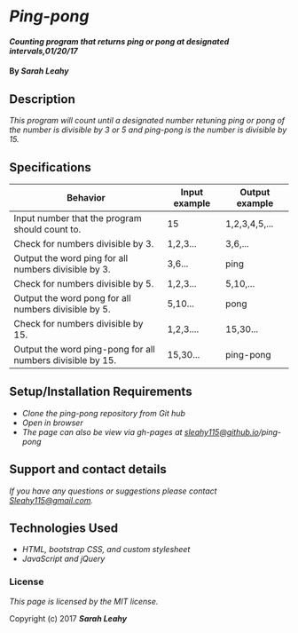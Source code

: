 # _Ping-pong_

#### _Counting program that returns ping or pong at designated intervals,01/20/17_

#### By _**Sarah Leahy**_

## Description

_This program will count until a designated number retuning ping or pong of the number is divisible by 3 or 5 and ping-pong is the number is divisible by 15._

## Specifications

|Behavior| Input example| Output example|
|------|--------------|-------------|
|Input number that the program should count to.|15|1,2,3,4,5,...|
|Check for numbers divisible by 3.|1,2,3...|3,6,...|
|Output the word ping for all numbers divisible by 3.|3,6... |ping|
|Check for numbers divisible by 5.|1,2,3...|5,10,...|
|Output the word pong for all numbers divisible by 5.|5,10...|pong|
|Check for numbers divisible by 15.|1,2,3....|15,30...|
|Output the word ping-pong for all numbers divisible by 15.|15,30...|ping-pong|


## Setup/Installation Requirements

* _Clone the ping-pong repository from Git hub_
* _Open in browser_
* _The page can also be view via gh-pages at sleahy115@github.io/ping-pong_

## Support and contact details

_If you have any questions or suggestions please contact Sleahy115@gmail.com._

## Technologies Used

* _HTML, bootstrap CSS, and custom stylesheet_
* _JavaScript and jQuery_

### License

*This page is licensed by the MIT license.*

Copyright (c) 2017 **_Sarah Leahy_**
